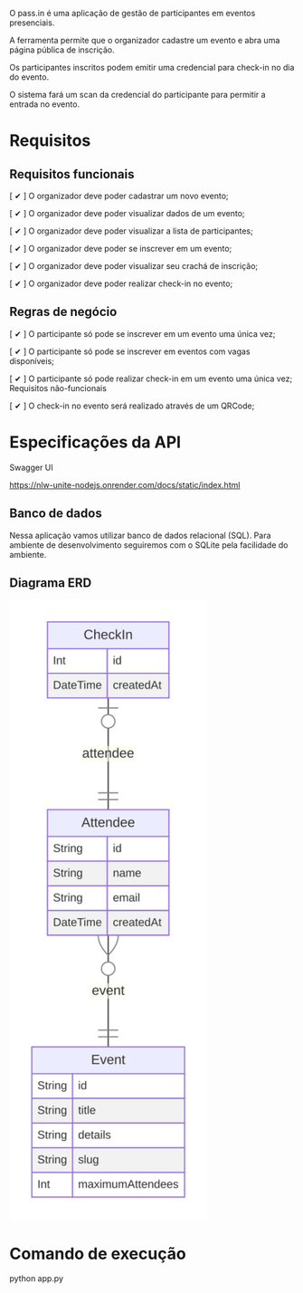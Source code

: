 O pass.in é uma aplicação de gestão de participantes em eventos presenciais.

A ferramenta permite que o organizador cadastre um evento e abra uma página pública de inscrição.

Os participantes inscritos podem emitir uma credencial para check-in no dia do evento.

O sistema fará um scan da credencial do participante para permitir a entrada no evento.

# Requisitos

## Requisitos funcionais

[ ✔ ] O organizador deve poder cadastrar um novo evento;

[ ✔ ] O organizador deve poder visualizar dados de um evento;

[ ✔ ] O organizador deve poder visualizar a lista de participantes;

[ ✔ ] O organizador deve poder se inscrever em um evento;

[ ✔ ] O organizador deve poder visualizar seu crachá de inscrição;

[ ✔ ] O organizador deve poder realizar check-in no evento;

## Regras de negócio

[ ✔ ] O participante só pode se inscrever em um evento uma única vez;

[ ✔ ] O participante só pode se inscrever em eventos com vagas disponíveis;

[ ✔ ] O participante só pode realizar check-in em um evento uma única vez;
Requisitos não-funcionais

[ ✔ ] O check-in no evento será realizado através de um QRCode;

# Especificações da API

 Swagger UI

https://nlw-unite-nodejs.onrender.com/docs/static/index.html

## Banco de dados

Nessa aplicação vamos utilizar banco de dados relacional (SQL). Para ambiente de desenvolvimento seguiremos com o SQLite pela facilidade do ambiente.

## Diagrama ERD

<img src="https://github.com/alielsonfp/NLW-Unite-server-PYTHON/blob/main/erd.svg" alt="Diagrama ERD" width="350" height="auto">

# Comando de execução

python app.py
